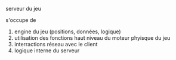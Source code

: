 serveur du jeu

s'occupe de 

1) engine du jeu (positions, données, logique)
2) utilisation des fonctions haut niveau du moteur phyisque du jeu
3) interractions réseau avec le client
3) logique interne du serveur
